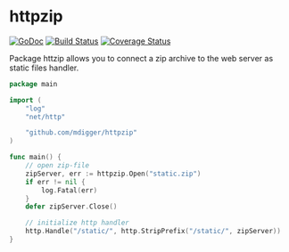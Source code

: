 # httpzip

[![GoDoc](https://godoc.org/github.com/mdigger/httpzip?status.svg)](https://godoc.org/github.com/mdigger/httpzip)
[![Build Status](https://travis-ci.org/mdigger/httpzip.svg?branch=master)](https://travis-ci.org/mdigger/httpzip)
[![Coverage Status](https://coveralls.io/repos/github/mdigger/httpzip/badge.svg)](https://coveralls.io/github/mdigger/httpzip?branch=master)


Package httzip allows you to connect a zip archive to the web server as
static files handler.

```go
package main

import (
	"log"
	"net/http"

	"github.com/mdigger/httpzip"
)

func main() {
	// open zip-file
	zipServer, err := httpzip.Open("static.zip")
	if err != nil {
		log.Fatal(err)
	}
	defer zipServer.Close()

	// initialize http handler
	http.Handle("/static/", http.StripPrefix("/static/", zipServer))
}
```

